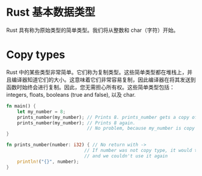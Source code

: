 # Rust 基本数据类型

Rust 具有称为原始类型的简单类型。我们将从整数和 char（字符）开始。

# Copy types

Rust 中的某些类型非常简单。它们称为复制类型。这些简单类型都在堆栈上，并且编译器知道它们的大小。这意味着它们非常容易复制，因此编译器在将其发送到函数时始终会进行复制。因此，您无需担心所有权。这些简单类型包括：integers, floats, booleans (true and false), 以及 char.

```rs
fn main() {
    let my_number = 8;
    prints_number(my_number); // Prints 8. prints_number gets a copy of my_number
    prints_number(my_number); // Prints 8 again.
                              // No problem, because my_number is copy type!
}

fn prints_number(number: i32) { // No return with ->
                             // If number was not copy type, it would take it
                             // and we couldn't use it again
    println!("{}", number);
}
```
